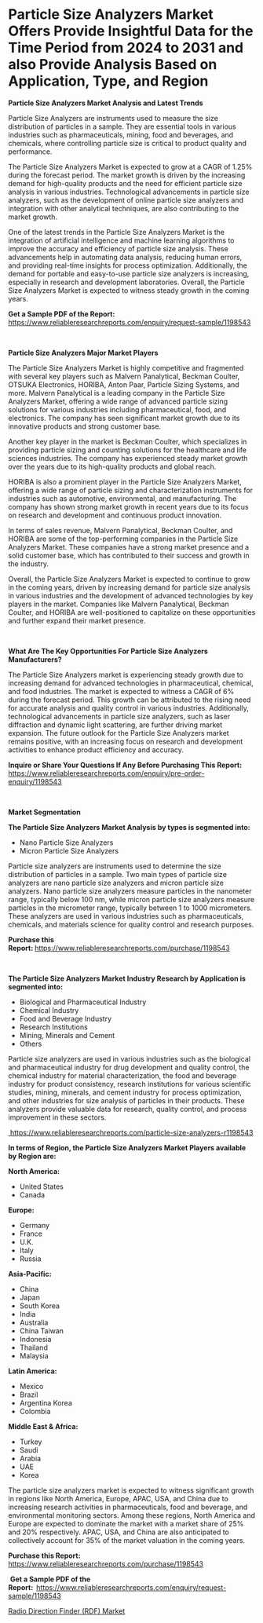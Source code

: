 <p><h1>Particle Size Analyzers Market Offers Provide Insightful Data for the Time Period from 2024 to 2031 and also Provide Analysis Based on Application, Type, and Region</h1></p><p><strong>Particle Size Analyzers Market Analysis and Latest Trends</strong></p>
<p><p>Particle Size Analyzers are instruments used to measure the size distribution of particles in a sample. They are essential tools in various industries such as pharmaceuticals, mining, food and beverages, and chemicals, where controlling particle size is critical to product quality and performance. </p><p>The Particle Size Analyzers Market is expected to grow at a CAGR of 1.25% during the forecast period. The market growth is driven by the increasing demand for high-quality products and the need for efficient particle size analysis in various industries. Technological advancements in particle size analyzers, such as the development of online particle size analyzers and integration with other analytical techniques, are also contributing to the market growth.</p><p>One of the latest trends in the Particle Size Analyzers Market is the integration of artificial intelligence and machine learning algorithms to improve the accuracy and efficiency of particle size analysis. These advancements help in automating data analysis, reducing human errors, and providing real-time insights for process optimization. Additionally, the demand for portable and easy-to-use particle size analyzers is increasing, especially in research and development laboratories. Overall, the Particle Size Analyzers Market is expected to witness steady growth in the coming years.</p></p>
<p><strong>Get a Sample PDF of the Report:&nbsp;</strong> <a href="https://www.reliableresearchreports.com/enquiry/request-sample/1198543">https://www.reliableresearchreports.com/enquiry/request-sample/1198543</a></p>
<p>&nbsp;</p>
<p><strong>Particle Size Analyzers Major Market Players</strong></p>
<p><p>The Particle Size Analyzers Market is highly competitive and fragmented with several key players such as Malvern Panalytical, Beckman Coulter, OTSUKA Electronics, HORIBA, Anton Paar, Particle Sizing Systems, and more. Malvern Panalytical is a leading company in the Particle Size Analyzers Market, offering a wide range of advanced particle sizing solutions for various industries including pharmaceutical, food, and electronics. The company has seen significant market growth due to its innovative products and strong customer base.</p><p>Another key player in the market is Beckman Coulter, which specializes in providing particle sizing and counting solutions for the healthcare and life sciences industries. The company has experienced steady market growth over the years due to its high-quality products and global reach.</p><p>HORIBA is also a prominent player in the Particle Size Analyzers Market, offering a wide range of particle sizing and characterization instruments for industries such as automotive, environmental, and manufacturing. The company has shown strong market growth in recent years due to its focus on research and development and continuous product innovation.</p><p>In terms of sales revenue, Malvern Panalytical, Beckman Coulter, and HORIBA are some of the top-performing companies in the Particle Size Analyzers Market. These companies have a strong market presence and a solid customer base, which has contributed to their success and growth in the industry.</p><p>Overall, the Particle Size Analyzers Market is expected to continue to grow in the coming years, driven by increasing demand for particle size analysis in various industries and the development of advanced technologies by key players in the market. Companies like Malvern Panalytical, Beckman Coulter, and HORIBA are well-positioned to capitalize on these opportunities and further expand their market presence.</p></p>
<p>&nbsp;</p>
<p><strong>What Are The Key Opportunities For Particle Size Analyzers Manufacturers?</strong></p>
<p><p>The Particle Size Analyzers market is experiencing steady growth due to increasing demand for advanced technologies in pharmaceutical, chemical, and food industries. The market is expected to witness a CAGR of 6% during the forecast period. This growth can be attributed to the rising need for accurate analysis and quality control in various industries. Additionally, technological advancements in particle size analyzers, such as laser diffraction and dynamic light scattering, are further driving market expansion. The future outlook for the Particle Size Analyzers market remains positive, with an increasing focus on research and development activities to enhance product efficiency and accuracy.</p></p>
<p><strong>Inquire or Share Your Questions If Any Before Purchasing This Report:</strong> <a href="https://www.reliableresearchreports.com/enquiry/pre-order-enquiry/1198543">https://www.reliableresearchreports.com/enquiry/pre-order-enquiry/1198543</a></p>
<p>&nbsp;</p>
<p><strong>Market Segmentation</strong></p>
<p><strong>The Particle Size Analyzers Market Analysis by types is segmented into:</strong></p>
<p><ul><li>Nano Particle Size Analyzers</li><li>Micron Particle Size Analyzers</li></ul></p>
<p><p>Particle size analyzers are instruments used to determine the size distribution of particles in a sample. Two main types of particle size analyzers are nano particle size analyzers and micron particle size analyzers. Nano particle size analyzers measure particles in the nanometer range, typically below 100 nm, while micron particle size analyzers measure particles in the micrometer range, typically between 1 to 1000 micrometers. These analyzers are used in various industries such as pharmaceuticals, chemicals, and materials science for quality control and research purposes.</p></p>
<p><strong>Purchase this Report:&nbsp;</strong><a href="https://www.reliableresearchreports.com/purchase/1198543">https://www.reliableresearchreports.com/purchase/1198543</a></p>
<p>&nbsp;</p>
<p><strong>The Particle Size Analyzers Market Industry Research by Application is segmented into:</strong></p>
<p><ul><li>Biological and Pharmaceutical Industry</li><li>Chemical Industry</li><li>Food and Beverage Industry</li><li>Research Institutions</li><li>Mining, Minerals and Cement</li><li>Others</li></ul></p>
<p><p>Particle size analyzers are used in various industries such as the biological and pharmaceutical industry for drug development and quality control, the chemical industry for material characterization, the food and beverage industry for product consistency, research institutions for various scientific studies, mining, minerals, and cement industry for process optimization, and other industries for size analysis of particles in their products. These analyzers provide valuable data for research, quality control, and process improvement in these sectors.</p></p>
<p><a href="https://www.reliableresearchreports.com/particle-size-analyzers-r1198543">&nbsp;https://www.reliableresearchreports.com/particle-size-analyzers-r1198543</a></p>
<p><strong>In terms of Region, the Particle Size Analyzers Market Players available by Region are:</strong></p>
<p>
    <p> <strong> North America: </strong>
        <ul>
            <li>United States</li>
            <li>Canada</li>
        </ul>
        </p> 
    <p> <strong> Europe: </strong>
        <ul>
            <li>Germany</li>
            <li>France</li>
            <li>U.K.</li>
            <li>Italy</li>
            <li>Russia</li>
        </ul>
        </p> 
    <p> <strong> Asia-Pacific: </strong>
        <ul>
            <li>China</li>
            <li>Japan</li>
            <li>South Korea</li>
            <li>India</li>
            <li>Australia</li>
            <li>China Taiwan</li>
            <li>Indonesia</li>
            <li>Thailand</li>
            <li>Malaysia</li>
        </ul>
        </p> 
    <p> <strong> Latin America: </strong>
        <ul>
            <li>Mexico</li>
            <li>Brazil</li>
            <li>Argentina Korea</li>
            <li>Colombia</li>
        </ul>
        </p> 
    <p> <strong> Middle East & Africa: </strong>
        <ul>
            <li>Turkey</li>
            <li>Saudi</li>
            <li>Arabia</li>
            <li>UAE</li>
            <li>Korea</li>
        </ul>
    </p>
    </p>
<p><p>The particle size analyzers market is expected to witness significant growth in regions like North America, Europe, APAC, USA, and China due to increasing research activities in pharmaceuticals, food and beverage, and environmental monitoring sectors. Among these regions, North America and Europe are expected to dominate the market with a market share of 25% and 20% respectively. APAC, USA, and China are also anticipated to collectively account for 35% of the market valuation in the coming years.</p></p>
<p><strong>Purchase this Report: </strong><a href="https://www.reliableresearchreports.com/purchase/1198543">https://www.reliableresearchreports.com/purchase/1198543</a></p>
<p>&nbsp;<strong>Get a Sample PDF of the Report:&nbsp;&nbsp;</strong><a href="https://www.reliableresearchreports.com/enquiry/request-sample/1198543">https://www.reliableresearchreports.com/enquiry/request-sample/1198543</a></p>
<p><strong></strong></p>
<p><p><a href="https://view.publitas.com/reportprime-1/radio-direction-finder-rdf-market-forecast-global-market-trends-and-analysis-from-2024-to-2031-covered-in-163-pages/">Radio Direction Finder (RDF) Market</a></p></p>
